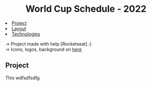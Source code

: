 <h1 align="center"> World Cup Schedule - 2022 </h1>

<li> <a href="#-project">Project</a>
<li> <a href="#-layout">Layout</a>
<li> <a href="#-technologies">Technologies</a>






-> Project made with help [Rocketseat] :)  </br> 
-> Icons, logos, background on <a  target="_blank" href="https://www.figma.com/file/NNWTIgAsceT5Kjtu9HdHlr/Calend%C3%A1rio-de-Jogos-(Community)?node-id=175%3A1815">here</a>

















## Project
This wdfsdfsdfg 
